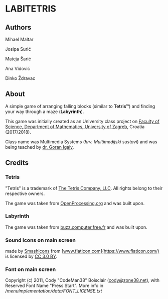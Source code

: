 # LABITETRIS
## Authors
Mihael Maltar

Josipa Surić

Mateja Šarić

Ana Vidović

Dinko Ždravac

## About
A simple game of arranging falling blocks (similar to **Tetris™**) and finding your way through a maze (**Labyrinth**).


This game was initially created as an University class project on
[Faculty of Science, Department of Mathematics, University of Zagreb](https://www.math.pmf.unizg.hr/), Croatia (2017/2018).

Class name was Multimedia Systems (_hrv. Multimedijski sustavi_) and was being teached by [dr. Goran Igaly](https://web.math.pmf.unizg.hr/~igaly/).

## Credits

### Tetris
"Tetris" is a trademark of [The Tetris Company, LLC](http://www.tetris.com/).
All rights belong to their respective owners.

The game was taken from [OpenProcessing.org](https://www.openprocessing.org/sketch/313016) and was built upon.

### Labyrinth

The game was taken from [buzz.computer.free.fr](http://buzz.computer.free.fr/index.php?post%2F2017%2F05%2F04%2FProcessing-%3A-A-simple-maze-game) and was built upon.

### Sound icons on main screen
made by [Smashicons](https://www.flaticon.com/authors/smashicons)  from [www.flaticon.com](https://www.flaticon.com/) is licensed by [CC 3.0 BY](http://creativecommons.org/licenses/by/3.0/).

### Font on main screen
Copyright (c) 2011, Cody "CodeMan38" Boisclair (cody@zone38.net), with Reserved Font Name "Press Start".
More info in _/menuImplementation/data/FONT_LICENSE.txt_

